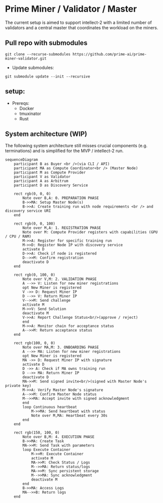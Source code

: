 # Prime Miner / Validator / Master 
The current setup is aimed to support intellect-2 with a limited number of validators and a central master that coordinates the workload on the miners.

## Pull repo with submodules 
```
git clone --recurse-submodules https://github.com/prime-ai/prime-miner-validator.git
```
- Update submodules:
```
git submodule update --init --recursive
```
## setup:
- Prereqs:
    - Docker 
    - tmuxinator 
    - Rust
## System architecture (WIP)
The following system architecture still misses crucial components (e.g. terminations) and is simplified for the MVP / intellect-2 run.

```mermaid
sequenceDiagram  
    participant B as Buyer <br />(via CLI / API)
    participant MA as Compute Coordinator<br /> (Master Node)
    participant M as Compute Provider
    participant V as Validator
    participant A as Arbitrum
    participant D as Discovery Service

    rect rgb(0, 0, 0)
        Note over B,A: 0. PREPARATION PHASE 
        B->>MA: Setup Master Node(s) 
        B->>A: Create training run with node requirements <br /> and discovery service URI 
    end

    rect rgb(0, 0, 100)
        Note over M,A: 1. REGISTRATION PHASE
        Note over M: Compute Provider registers with capabilities (GPU / CPU / RAM)
        M->>A: Register for specific training run
        M->>D: Register Node IP with discovery service
        activate D
        D->>A: Check if node is registered
        D-->>M: Confirm registration
        deactivate D
    end 

    rect rgb(0, 100, 0)
        Note over V,M: 2. VALIDATION PHASE
        A -->> V: Listen for new miner registrations
        opt New Miner is registered
        V ->> D: Request Miner IP
        D -->> V: Return Miner IP
        V-->>M: Send challenge
        activate M
        M->>V: Send Solution 
        deactivate M
        V->>A: Report Challenge Status<br/>(approve / reject)
        end
        M->>A: Monitor chain for acceptance status
        A-->>M: Return acceptance status
    end  

    rect rgb(100, 0, 0)
        Note over MA,M: 3. ONBOARDING PHASE
        A -->> MA: Listen for new miner registrations
        opt New Miner is registered
        MA ->> D: Request Miner IP with signature
        activate D
        D ->> A: Check if MA owns training run 
        D -->> MA: Return Miner IP
        deactivate D
        MA->>M: Send signed invite<br/>(signed with Master Node's private key)
        M->>A: Verify Master Node's signature
        A-->>M: Confirm Master Node status
        M-->>MA: Accept invite with signed acknowledgment
        end
        loop Continuous heartbeat
            M->>MA: Send heartbeat with status
            Note over M,MA: Heartbeat every 30s
        end 
    end  

    rect rgb(150, 100, 0)
        Note over B,M: 4. EXECUTION PHASE
        B->>MA: Create Task
        MA->>M: Send Task with parameters
        loop Execute Container
            M->>M: Execute Container
            activate M
            MA->>M: Check Status / Logs 
            M-->>MA: Return status/logs
            MA->>M: Sync persistent storage 
            M-->>MA: Sync acknowledgment
            deactivate M
        end
        B->>MA: Access Logs 
        MA-->>B: Return logs
    end
```
